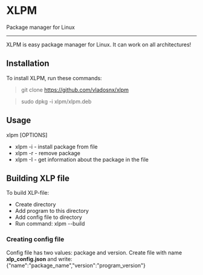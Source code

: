 # XLPM
Package manager for Linux
***
XLPM is easy package manager for Linux. It can work on all architectures!
## Installation
To install XLPM, run these commands:
> git clone https://github.com/vladosnx/xlpm

> sudo dpkg -i xlpm/xlpm.deb

## Usage
xlpm [OPTIONS]
* xlpm -i <file> - install package from file
* xlpm -r <package> - remove package
* xlpm -I <file> - get information about the package in the file

## Building XLP file
To build XLP-file:
* Create directory
* Add program to this directory
* Add config file to directory
* Run command: xlpm --build <directory-name>

### Creating config file
Config file has two values: package and version. Create file with name **xlp_config.json** and write:
{"name":"package_name","version":"program_version"}
